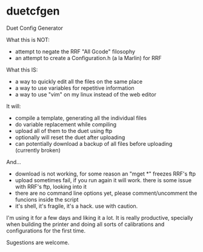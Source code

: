 # duetcfgen
Duet Config Generator

What this is NOT:

- attempt to negate the RRF "All Gcode" filosophy
- an attempt to create a Configuration.h (a la Marlin) for RRF

What this IS:

- a way to quickly edit all the files on the same place
- a way to use variables for repetitive information
- a way to use "vim" on my linux instead of the web editor

It will:

- compile a template, generating all the individual files
- do variable replacement while compiling
- upload all of them to the duet using ftp
- optionally will reset the duet after uploading
- can potentially download a backup of all files before uploading (currently broken)

And...

- download is not working, for some reason an "mget *" freezes RRF's ftp
- upload sometimes fail, if you run again it will work. there is some issue with RRF's ftp, looking into it
- there are no command line options yet, please comment/uncomment the funcions inside the script
- it's shell, it's fragile, it's a hack. use with caution.

I'm using it for a few days and liking it a lot. It is really productive, specially when building the printer and doing all sorts of calibrations and configurations for the first time.

Sugestions are welcome.
